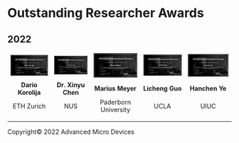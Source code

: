 # Outstanding Researcher Awards​

## 2022

<!--Sorted alphabetically by center-->

<table border="0" width="100%" style="border: 0px; background:transparent">
    <thead>
        <tr style="border: 0px;">
            <td style="border: 0px; background:transparent; text-align: center; vertical-align: middle;">
                <a href="./images/awards/ETHZ_award_2023.png"><img src="./images/awards/ETHZ_award_2023.png" width="180"></a>
            </td>
            <td style="border: 0px; background:transparent; text-align: center; vertical-align: middle;">
                <a href="./images/awards/NUS_award_2023.png"><img src="./images/awards/NUS_award_2023.png" width="180"></a>
            </td>
            <td style="border: 0px; background:transparent; text-align: center; vertical-align: middle;">
                <a href="./images/awards/Paderborn_award_2023.png"><img src="./images/awards/Paderborn_award_2023.png" width="180"></a>
            </td>
            <td style="border: 0px; background:transparent; text-align: center; vertical-align: middle;">
                <a href="./images/awards/UCLA_award_2023.png"><img src="./images/awards/UCLA_award_2023.png" width="180"></a>
            </td>
            <td style="border: 0px; background:transparent; text-align: center; vertical-align: middle;">
                <a href="./images/awards/UIUC_award_2023.png"><img src="./images/awards/UIUC_award_2023.png" width="180"></a>
            </td>
        </tr>        
        <tr style="border: 0px;">
            <td style="border: 0px; background:transparent; text-align: center; vertical-align: middle;"><strong>Dario Korolija</strong></td>
            <td style="border: 0px; background:transparent; text-align: center; vertical-align: middle;"><strong>Dr. Xinyu Chen</strong></td>
            <td style="border: 0px; background:transparent; text-align: center; vertical-align: middle;"><strong>Marius Meyer</strong></td>
            <td style="border: 0px; background:transparent; text-align: center; vertical-align: middle;"><strong>Licheng Guo</strong></td>
            <td style="border: 0px; background:transparent; text-align: center; vertical-align: middle;"><strong>Hanchen Ye​</strong></td>
        </tr>
        <tr style="border: 0px;">
            <td style="border: 0px; background:transparent; text-align: center; vertical-align: middle;">ETH Zurich</td>
            <td style="border: 0px; background:transparent; text-align: center; vertical-align: middle;">NUS</td>
            <td style="border: 0px; background:transparent; text-align: center; vertical-align: middle;">Paderborn University​</td>
            <td style="border: 0px; background:transparent; text-align: center; vertical-align: middle;">UCLA</td>
            <td style="border: 0px; background:transparent; text-align: center; vertical-align: middle;">UIUC</td>
        </tr>
    </thead>
</table>

---------------------------------------
<p class="copyright">Copyright&copy; 2022 Advanced Micro Devices</p>